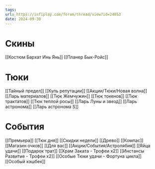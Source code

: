 ```yaml
---
tags: 
url: https://infiplay.com/forum/thread/view?id=24053
date: 2024-09-30
---
```

# Скины
[[Костюм Бархат Инь Янь]]
[[Планер Бык-Ройс]]

# Тюки
[[Тайный предел]]
[[Куль репутации]]
[[Акции/Тюки/Новая волна]]
[[Ларь материалов]]
[[Тюк Жемчужин]]
[[Тюк токенов]]
[[Тюк трактатов]]
[[Тюк теплой росы]]
[[Ларь Луны и звезд]]
[[Ларь астронома]]
[[Ларь астронома S]]


# События
[[Премьера]]
[[Тюк дня]]
[[Скидки недели]]
[[Древо]]
[[Компас]]
[[Магазин очков]]
[[Для вас]]
[[Акции/События/Астролябия]]
[[Яйца удачи]]
[[Подарок трат]]
[[Храм Заката - Трофеи х2]]
[[Инстансы Развитие - Трофеи х2]]
[[Особые Тюки удачи - Фортуна цикла]]
[[Особый кэшбек]]
